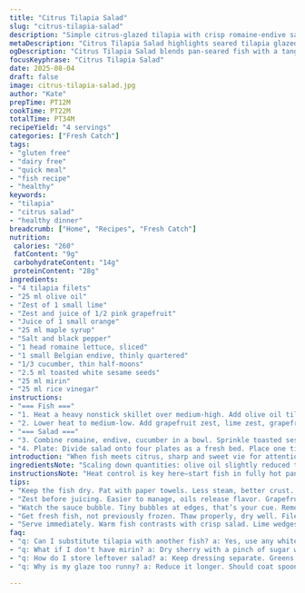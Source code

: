```yaml
---
title: "Citrus Tilapia Salad"
slug: "citrus-tilapia-salad"
description: "Simple citrus-glazed tilapia with crisp romaine-endive salad tossed in mirin-rice vinegar dressing. Fish pan-seared to golden, glazed with a syrupy tang of orange and ruby grapefruit reduced with honey. Salad adds crunch, fresh bite, sesame seeds toast for subtle nuttiness. Uses lime instead of orange as fresh twist, swaps honey for maple syrup for depth. Quick, bright, light main course. Dairy and gluten free. Adjust cooking by sight and aroma. Perfect for busy nights."
metaDescription: "Citrus Tilapia Salad highlights seared tilapia glazed with citrus and served on a crisp salad. Quick and flavorful for busy nights."
ogDescription: "Citrus Tilapia Salad blends pan-seared fish with a tangy glaze and fresh greens. Bright flavors for a simple meal any night."
focusKeyphrase: "Citrus Tilapia Salad"
date: 2025-08-04
draft: false
image: citrus-tilapia-salad.jpg
author: "Kate"
prepTime: PT12M
cookTime: PT22M
totalTime: PT34M
recipeYield: "4 servings"
categories: ["Fresh Catch"]
tags:
- "gluten free"
- "dairy free"
- "quick meal"
- "fish recipe"
- "healthy"
keywords:
- "tilapia"
- "citrus salad"
- "healthy dinner"
breadcrumb: ["Home", "Recipes", "Fresh Catch"]
nutrition: 
 calories: "260"
 fatContent: "9g"
 carbohydrateContent: "14g"
 proteinContent: "28g"
ingredients:
- "4 tilapia filets"
- "25 ml olive oil"
- "Zest of 1 small lime"
- "Zest and juice of 1/2 pink grapefruit"
- "Juice of 1 small orange"
- "25 ml maple syrup"
- "Salt and black pepper"
- "1 head romaine lettuce, sliced"
- "1 small Belgian endive, thinly quartered"
- "1/3 cucumber, thin half-moons"
- "2.5 ml toasted white sesame seeds"
- "25 ml mirin"
- "25 ml rice vinegar"
instructions:
- "=== Fish ==="
- "1. Heat a heavy nonstick skillet over medium-high. Add olive oil till it shimmers. Pat dry fish; season generously with salt and pepper. Lay filets skin-side down if skin on, or presentation side down. Listen—sizzle should be steady. No smoke yet. Cook undisturbed 3-4 minutes until edges firm and opaque, bottom golden brown. Flip carefully, cook 3 minutes more. Filets should be springy, easily flake with a fork. Remove fish to a warm plate; loosely cover to keep warm."
- "2. Lower heat to medium-low. Add grapefruit zest, lime zest, grapefruit juice, orange juice, and maple syrup to skillet. Bring to a low boil—tiny bubbles around edges. Stir often. Reduce about 8-10 minutes. Sauce thickens, coats back of a spoon with a glossy sheen. Taste: balance tart-sweet; add pinch salt and pepper if needed. Off heat, sauce stays hot for plating."
- "=== Salad ==="
- "3. Combine romaine, endive, cucumber in a bowl. Sprinkle toasted sesame seeds—use white for balanced aroma and crunch. Whisk mirin and rice vinegar to dressing; pour over salad. Toss gently but completely. Taste. Add salt and pepper sparingly—lettuce needs just a kiss of seasoning, not saturation."
- "4. Plate: Divide salad onto four plates as a fresh bed. Place one tilapia filet atop each. Spoon citrus glaze generously but carefully over fish, avoiding salad mess. Serve immediately with lime wedges on side—extra acidity brightens overall. No garnish fluff needed; this keeps it clean and focused."
introduction: "When fish meets citrus, sharp and sweet vie for attention. The goal isn’t drowning the tilapia under syrup but coaxing a shiny glaze that snaps with acidity and glimmers honeyed warmth. Tilapia’s mild flesh needs the bright cut of grapefruit and lime zest here—freshness overpowers blandness. Pan-searing with olive oil gets golden crust without drying. The salad keeps crunch, acidic bite from rice vinegar, mirin softens with sweetness. Sesame seeds bring toasty texture, subtle nuttiness to contrast tender greens and fish. A hint of maple syrup replaces honey, deeper mellow sugars rounding out edges. Timing mostly about attention not clocks—watch that sauce bubble, fish edges firm up. Lime wedge finish brightens finish and ties flavors in. Clean, fast, a little twist on citrus fish that anyone can pull off without fuss."
ingredientsNote: "Scaling down quantities: olive oil slightly reduced to keep pan slick but no pooling oil to fry fish; maple syrup stands in for honey—adds complexity, stable at heat, plus vegan option if needed. Lime zest swaps orange zest to lend brighter, sharper citrus aroma, less sweet but livelier. Pink grapefruit remains for that faded rose hue and subtle bitterness. Salad folds romaine for crunch and endive for slight bitterness to balance sweet acid dressing; cucumber cools palate, sesame seeds toasted for aroma and texture contrast—white seeds preferred to black for milder nutty notes. The mirin and rice vinegar adjustable; mirin sweetness adjusts final sauce balance. Important: prepare all ingredients before heat so process flows smoothly. Dry fish well beforehand to prevent steam and soggy crust. Fish filets sized evenly for uniform cook."
instructionsNote: "Heat control is key here—start fish in fully hot pan to get sizzle; no crowding filets to maintain temperature. Let fish cook undisturbed to form crisp crust—resist flipping early or poking, or fish will tear. Flip with spatula carefully, cook to springy feel not rigid—tilapia overdone is dry, underdone is gelatinous. Sauce done when it’s syrupy; watch bubbles become smaller and coating thick on back of spoon; boil too long and it’ll caramelize bitterly. Deglaze any fond from fish with juice; that adds depth. Toss salad just before serving so greens stay crisp; dressing waits on the side helps avoid limp texture. Salt seasoning in stages—fish before cooking, sauce after reduction, salad lightly last—to layer flavors carefully. Serve immediately to enjoy crisp and warm contrast. If no mirin, substitute dry sherry with pinch sugar. Check fish freshness for best flavor; frozen fish needs thawing and draining well before cooking. Common error is overcrowding pan which steams fish instead of frying. Glaze should shine, not pool watery. Use lime wedges as final acidity booster, offer guests option."
tips:
- "Keep the fish dry. Pat with paper towels. Less steam, better crust. Heat oil till it shimmers. Listen for that sizzle; you want it loud and steady. Flip carefully, don’t rush. Look for golden edges."
- "Zest before juicing. Easier to manage, oils release flavor. Grapefruit juice can be tart, adjust by adding more maple syrup. Dress salad just before serving. Avoid limp greens; extra crunch is crucial."
- "Watch the sauce bubble. Tiny bubbles at edges, that’s your cue. Remove from heat when syrupy, not too long or it’ll be bitter. Taste, adjust with salt. Adding more lime juice brightens if too sweet."
- "Get fresh fish, not previously frozen. Thaw properly, dry well. Filets should be even for uniform cooking. If using different fish, adjust cooking time. Similar texture and flavor is key. Don’t overcrowd the pan."
- "Serve immediately. Warm fish contrasts with crisp salad. Lime wedges enhance flavors. Present it all clean, no messy plates. Guests appreciate a tidy dish, keep it simple to enjoy aroma and taste."
faq:
- "q: Can I substitute tilapia with another fish? a: Yes, use any white fish like cod or haddock. Adjust cooking time depending on thickness. Keep textures similar for proper results. Don't overcook."
- "q: What if I don't have mirin? a: Dry sherry with a pinch of sugar works. Or use rice vinegar, little extra sweetness. Flavor profile shifts slightly but not too far off."
- "q: How do I store leftover salad? a: Keep dressing separate. Greens wilt quickly. Store in airtight containers. Use within two days. Top with fresh dressing before serving again."
- "q: Why is my glaze too runny? a: Reduce it longer. Should coat spoon. If bitter, add a bit of maple syrup. Balance that tartness. Keep simmering till syrupy."

---
```

